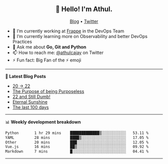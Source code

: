 <h2 align="center">👋 Hello! I'm Athul.</h2>
<p align="center">
  <a href="https://blog.athulcyriac.in">Blog</a> •
  <a href="https://twitter.com/athulcajay">Twitter</a>
</p>


- 🔭 I’m currently working at [Frappe](https://frappe.io) in the DevOps Team
- 🌱 I’m currently learning more on Observability and better DevOps Practices
- 💬 Ask me about **Go, Git and Python**
- 📫 How to reach me: [@athulcajay](https://twitter.com/athulcajay) on Twitter
- ⚡ Fun fact: Big Fan of the :zap: emoji

-------

**📝 Latest Blog Posts**

<!-- BLOG-POST-LIST:START -->
- [20 → 22](https://blog.athulcyriac.in/blog/20-and-22/)
- [The Purpose of being Purposeless](https://blog.athulcyriac.in/blog/purpose/)
- [22 and Still Dumb!](https://blog.athulcyriac.in/blog/2022/)
- [Eternal Sunshine](https://blog.athulcyriac.in/blog/college-trip/)
- [The last 100 days](https://blog.athulcyriac.in/blog/final-year/)
<!-- BLOG-POST-LIST:END -->

-------

📊 **Weekly development breakdown**
<!--START_SECTION:waka-->

```txt
Python       1 hr 29 mins    █████████████▒░░░░░░░░░░░   53.11 %
YAML         28 mins         ████▒░░░░░░░░░░░░░░░░░░░░   17.05 %
Other        20 mins         ███░░░░░░░░░░░░░░░░░░░░░░   12.05 %
Vue.js       16 mins         ██▒░░░░░░░░░░░░░░░░░░░░░░   09.92 %
Markdown     7 mins          █░░░░░░░░░░░░░░░░░░░░░░░░   04.41 %
```

<!--END_SECTION:waka-->

-------
